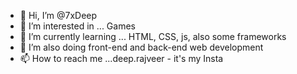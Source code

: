 - 👋 Hi, I’m @7xDeep 
- 👀 I’m interested in ... Games 
- 🌱 I’m currently learning ... HTML, CSS, js, also some frameworks 
- 💞️ I’m also doing front-end and back-end web development 
- 📫 How to reach me ...deep.rajveer - it's my Insta
